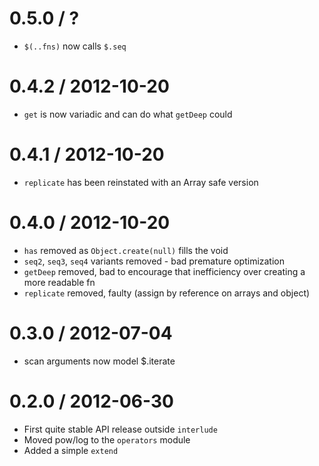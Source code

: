 0.5.0 / ?
==================
  * `$(..fns)` now calls `$.seq`

0.4.2 / 2012-10-20
==================
  * `get` is now variadic and can do what `getDeep` could

0.4.1 / 2012-10-20
==================
  * `replicate` has been reinstated with an Array safe version

0.4.0 / 2012-10-20
==================
  * `has` removed as `Object.create(null)` fills the void
  * `seq2`, `seq3`, `seq4` variants removed - bad premature optimization
  * `getDeep` removed, bad to encourage that inefficiency over creating a more readable fn
  * `replicate` removed, faulty (assign by reference on arrays and object)

0.3.0 / 2012-07-04
==================
  * scan arguments now model $.iterate

0.2.0 / 2012-06-30
==================
  * First quite stable API release outside `interlude`
  * Moved pow/log to the `operators` module
  * Added a simple `extend`
